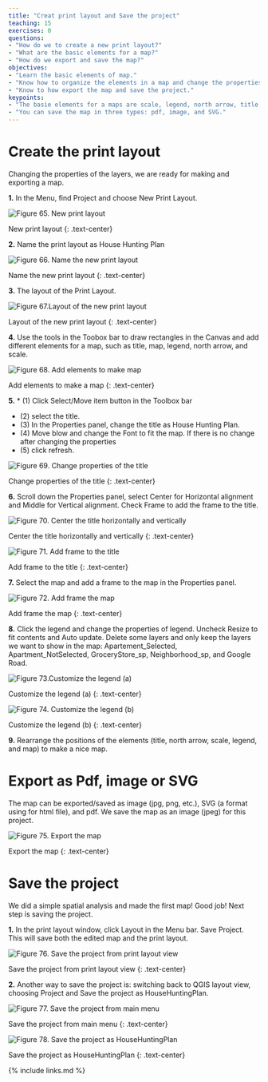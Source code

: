 ```yaml
---
title: "Creat print layout and Save the project"
teaching: 15
exercises: 0
questions:
- "How do we to create a new print layout?"
- "What are the basic elements for a map?"
- "How do we export and save the map?"
objectives:
- "Learn the basic elements of map."
- "Know how to organize the elements in a map and change the properties of the elements."
- "Know to how export the map and save the project."
keypoints:
- "The basie elements for a maps are scale, legend, north arrow, title, and the content."
- "You can save the map in three types: pdf, image, and SVG."
---
```

# Create the print layout

Changing the properties of the layers, we are ready for making and exporting a map. 

**1.**  In the Menu, find Project and choose New Print Layout. 

![Figure 65. New print layout](../fig/Figure65-New-print-layout.png)

New print layout
{: .text-center}

**2.**  Name the print layout as House Hunting Plan
 
![Figure 66. Name the new print layout](../fig/Figure66-Name-the-new-print-layout.png)

Name the new print layout
{: .text-center}

**3.**  The layout of the Print Layout.

![Figure 67.Layout of the new print layout](../fig/Figure67-Layout-of-the-new-print-layout.png)

Layout of the new print layout
{: .text-center}

**4.**  Use the tools in the Toobox bar to draw rectangles in the Canvas and add different elements for a map, such as title, map, legend, north arrow, and scale. 
 
![Figure 68. Add elements to make map](../fig/Figure68-Add-elements-to-make-map.png)

Add elements to make a map
{: .text-center}

**5.**  * (1) Click Select/Move item button in the Toolbox bar
   * (2) select the title. 
   * (3) In the Properties panel, change the title as House Hunting Plan.
   * (4) Move blow and change the Font to fit the map. If there is no change after changing the properties
   * (5) click refresh. 
 
![Figure 69. Change properties of the title](../fig/Figure69-Change-properties-of-the-title.png)

Change properties of the title
{: .text-center}

**6.**  Scroll down the Properties panel, select Center for Horizontal alignment and Middle for Vertical alignment. Check Frame to add the frame to the title. 
 
![Figure 70. Center the title horizontally and vertically](../fig/Figure70-Center-the-title-horizontally-and-vertically.png)

Center the title horizontally and vertically
{: .text-center}
 
![Figure 71. Add frame to the title](../fig/Figure71-Add-frame-to-the-title.png)

Add frame to the title
{: .text-center}

**7.**  Select the map and add a frame to the map in the Properties panel. 
 
![Figure 72. Add frame the map](../fig/Figure72-Add-frame-the-map.png)

Add frame the map
{: .text-center}

**8.**  Click the legend and change the properties of legend. Uncheck Resize to fit contents and Auto update. Delete some layers and only keep the layers we want to show in the map: Apartement_Selected, Apartment_NotSelected, GroceryStore_sp, Neighborhood_sp, and Google Road. 
 
![Figure 73.Customize the legend (a)](../fig/Figure73-Customize-the-legend-a.png)

Customize the legend (a)
{: .text-center}
 
![Figure 74. Customize the legend (b)](../fig/Figure74-Customize-the-legend-b.png)

Customize the legend (b)
{: .text-center}

**9.**  Rearrange the positions of the elements (title, north arrow, scale, legend, and map) to make a nice map. 

# Export as Pdf, image or SVG

The map can be exported/saved as image (jpg, png, etc.), SVG (a format using for html file), and pdf. We save the map as an image (jpeg) for this project. 
 
![Figure 75. Export the map](../fig/Figure75-Export-the-map.png)

Export the map
{: .text-center}

# Save the project

We did a simple spatial analysis and made the first map! Good job! Next step is saving the project. 

**1.**  In the print layout window, click Layout in the Menu bar. Save Project. This will save both the edited map and the print layout. 
 
![Figure 76. Save the project from print layout view](../fig/Figure76-Save-the-project-from-print-layout-view.png)

Save the project from print layout view
{: .text-center}

**2.**  Another way to save the project is: switching back to QGIS layout view, choosing Project and Save the project as HouseHuntingPlan.  
 
![Figure 77. Save the project from main menu](../fig/Figure77-Save-the-project-from-main-menu.png)

Save the project from main menu
{: .text-center}
 
![Figure 78. Save the project as HouseHuntingPlan](../fig/Figure78-Save-the-project-as-HouseHuntingPlan.png)

Save the project as HouseHuntingPlan
{: .text-center}

{% include links.md %}


